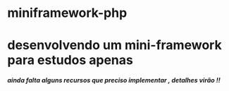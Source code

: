 # miniframework-php

# desenvolvendo um mini-framework para estudos apenas

##### ainda falta alguns recursos que preciso implementar , detalhes virão !! 
